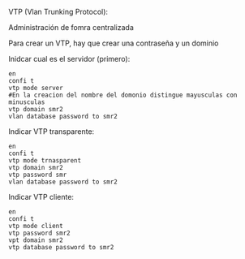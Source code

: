 VTP  (Vlan Trunking Protocol):

Administración de fomra centralizada

Para crear un VTP, hay que crear una contraseña y un dominio

Inidcar cual es el servidor (primero):
```
en
confi t
vtp mode server
#En la creacion del nombre del domonio distingue mayusculas con minusculas
vtp domain smr2
vlan database password to smr2
```

Indicar VTP transparente:
```
en
confi t
vtp mode trnasparent
vtp domain smr2
vtp password smr 
vlan database password to smr2
```

Indicar VTP cliente:
```
en
confi t
vtp mode client
vtp password smr2
vpt domain smr2
vtp database password to smr2
```